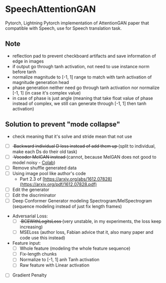 # SpeechAttentionGAN

Pytorch, Lightning Pytorch implementation of AttentionGAN paper that compatible with Speech, use for Speech translation task.


## Note
- reflection pad to prevent checkboard artifacts and save information of edge in images
- if output go through tanh activation, not need to use instance norm before tanh
- normalize magnitude to [-1, 1] range to match with tanh activation of magnitude generation head
- phase generation neither need go through tanh activation nor normalize [-1, 1] (in case it's complex value)
- in case of phase is just angle (meaning that take float value of phase instead of complex, we still can generate through [-1, 1] then tanh activation)

## Solution to prevent "mode collapse"
* check meaning that it's solve and stride mean that not use 
- [ ] <strike> Backward individual D loss instead of add them up </strike> (split to individual, make each Ds do their old task)
- [ ] <strike> Vocoder MelGAN instead </strike> (cannot, because MelGAN does not good to model noisy - [Colab](https://colab.research.google.com/drive/191ul8y_rLHfPH-oceNnU9cxgpZ4tbUFS?usp=sharing))
- [ ] Remove shuffle generated data
- [ ] Using image pool like author's code 
    - Part 2.3 of [https://arxiv.org/abs/1612.07828](https://arxiv.org/pdf/1612.07828.pdf)
- [ ] Edit the generator
- [ ] Edit the discriminator
- [ ] Deep Conformer Generator modeling Spectrogram/MelSpectrogram (sequence modeling instead of just fix length frames)
- Adversarial Loss:
    - [ ] <strike> BCEWithLogitsLoss </strike> (very unstable, in my experiments, the loss keep increasing)
    - [ ] MSELoss (author loss, Fabian advice that it, also many paper and code use this instead) 
- Feature input:
    - [ ] Whole feature (modeling the whole feature sequence)
    - [ ] Fix-length chunks
    - [ ] Normalize to [-1, 1] anh Tanh activation
    - [ ] Raw feature with Linear activation
- [ ] Gradient Penalty